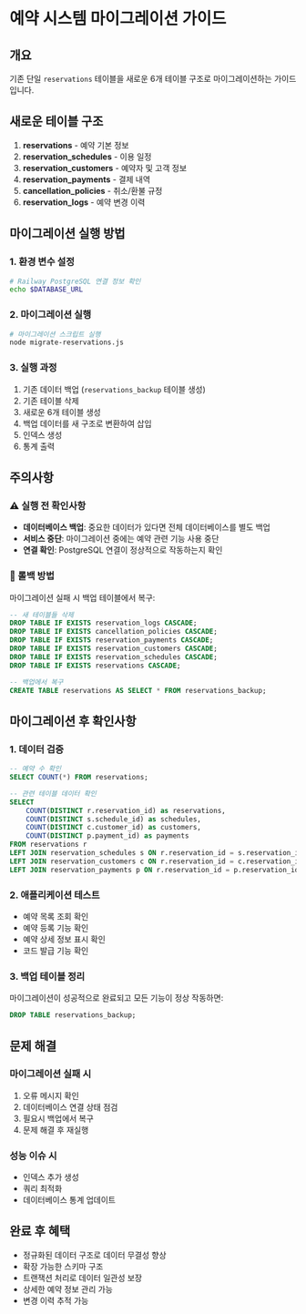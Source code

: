 # 예약 시스템 마이그레이션 가이드

## 개요
기존 단일 `reservations` 테이블을 새로운 6개 테이블 구조로 마이그레이션하는 가이드입니다.

## 새로운 테이블 구조
1. **reservations** - 예약 기본 정보
2. **reservation_schedules** - 이용 일정
3. **reservation_customers** - 예약자 및 고객 정보
4. **reservation_payments** - 결제 내역
5. **cancellation_policies** - 취소/환불 규정
6. **reservation_logs** - 예약 변경 이력

## 마이그레이션 실행 방법

### 1. 환경 변수 설정
```bash
# Railway PostgreSQL 연결 정보 확인
echo $DATABASE_URL
```

### 2. 마이그레이션 실행
```bash
# 마이그레이션 스크립트 실행
node migrate-reservations.js
```

### 3. 실행 과정
1. 기존 데이터 백업 (`reservations_backup` 테이블 생성)
2. 기존 테이블 삭제
3. 새로운 6개 테이블 생성
4. 백업 데이터를 새 구조로 변환하여 삽입
5. 인덱스 생성
6. 통계 출력

## 주의사항

### ⚠️ 실행 전 확인사항
- **데이터베이스 백업**: 중요한 데이터가 있다면 전체 데이터베이스를 별도 백업
- **서비스 중단**: 마이그레이션 중에는 예약 관련 기능 사용 중단
- **연결 확인**: PostgreSQL 연결이 정상적으로 작동하는지 확인

### 🔄 롤백 방법
마이그레이션 실패 시 백업 테이블에서 복구:
```sql
-- 새 테이블들 삭제
DROP TABLE IF EXISTS reservation_logs CASCADE;
DROP TABLE IF EXISTS cancellation_policies CASCADE;
DROP TABLE IF EXISTS reservation_payments CASCADE;
DROP TABLE IF EXISTS reservation_customers CASCADE;
DROP TABLE IF EXISTS reservation_schedules CASCADE;
DROP TABLE IF EXISTS reservations CASCADE;

-- 백업에서 복구
CREATE TABLE reservations AS SELECT * FROM reservations_backup;
```

## 마이그레이션 후 확인사항

### 1. 데이터 검증
```sql
-- 예약 수 확인
SELECT COUNT(*) FROM reservations;

-- 관련 테이블 데이터 확인
SELECT 
    COUNT(DISTINCT r.reservation_id) as reservations,
    COUNT(DISTINCT s.schedule_id) as schedules,
    COUNT(DISTINCT c.customer_id) as customers,
    COUNT(DISTINCT p.payment_id) as payments
FROM reservations r
LEFT JOIN reservation_schedules s ON r.reservation_id = s.reservation_id
LEFT JOIN reservation_customers c ON r.reservation_id = c.reservation_id
LEFT JOIN reservation_payments p ON r.reservation_id = p.reservation_id;
```

### 2. 애플리케이션 테스트
- 예약 목록 조회 확인
- 예약 등록 기능 확인
- 예약 상세 정보 표시 확인
- 코드 발급 기능 확인

### 3. 백업 테이블 정리
마이그레이션이 성공적으로 완료되고 모든 기능이 정상 작동하면:
```sql
DROP TABLE reservations_backup;
```

## 문제 해결

### 마이그레이션 실패 시
1. 오류 메시지 확인
2. 데이터베이스 연결 상태 점검
3. 필요시 백업에서 복구
4. 문제 해결 후 재실행

### 성능 이슈 시
- 인덱스 추가 생성
- 쿼리 최적화
- 데이터베이스 통계 업데이트

## 완료 후 혜택
- 정규화된 데이터 구조로 데이터 무결성 향상
- 확장 가능한 스키마 구조
- 트랜잭션 처리로 데이터 일관성 보장
- 상세한 예약 정보 관리 가능
- 변경 이력 추적 가능
